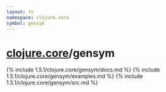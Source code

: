 ```yaml
---
layout: fn
namespace: clojure.core
symbol: gensym
---
```


# [clojure.core](../)/gensym

{% include 1.5.1/clojure.core/gensym/docs.md %}
{% include 1.5.1/clojure.core/gensym/examples.md %}
{% include 1.5.1/clojure.core/gensym/src.md %}

